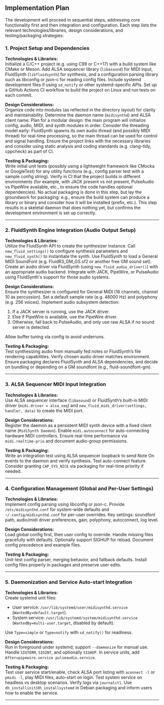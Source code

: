 ## Implementation Plan

The development will proceed in sequential steps, addressing core functionality first and then integration and configuration. Each step lists the relevant technologies/libraries, design considerations, and testing/packaging strategies:

### 1. Project Setup and Dependencies

**Technologies & Libraries:**  
Initialize a C/C++ project (e.g. using C99 or C++17) with a build system like CMake or Meson. Add ALSA sequencer library (`libasound`) for MIDI input, FluidSynth (`libfluidsynth`) for synthesis, and a configuration parsing library such as libconfig or json-c for reading config files. Include systemd development files if using `sd_notify` or other systemd-specific APIs. Set up a GitHub Actions CI workflow to build the project on Linux and run tests on each commit.

**Design Considerations:**  
Organize code into modules (as reflected in the directory layout) for clarity and maintainability. Determine the daemon name (`midisynthd`) and ALSA client name. Plan for a modular design: the main program will initialize config, audio, MIDI, and synth modules in order. Consider the threading model early: FluidSynth spawns its own audio thread (and possibly MIDI thread) for real-time processing, so the main thread can be used for control and signal handling. Ensure the project links with the necessary libraries and consider using static analysis and coding standards (e.g. clang-tidy, cppcheck) as part of CI.

**Testing & Packaging:**  
Write initial unit tests (possibly using a lightweight framework like CMocka or GoogleTest) for any utility functions (e.g., config parser test with a sample config string). Verify in CI that the project builds in different environments (for example, with JACK present vs not present, PulseAudio vs PipeWire available, etc., to ensure the code handles optional dependencies). No actual packaging is done in this step, but lay the groundwork for packaging: e.g., ensure the build system can produce a library or binary and consider how it will be installed (prefix, etc.). This step results in a skeletal daemon that does nothing yet, but confirms the development environment is set up correctly.

---

### 2. FluidSynth Engine Integration (Audio Output Setup)

**Technologies & Libraries:**  
Utilize the FluidSynth API to create the synthesizer instance. Call `new_fluid_settings()` to configure synthesis parameters and `new_fluid_synth()` to instantiate the synth. Use FluidSynth to load a General MIDI SoundFont (e.g. FluidR3_GM_GS.sf2 or another free GM sound set). Create an audio driver via FluidSynth (using `new_fluid_audio_driver()`) with an appropriate audio backend. Integrate with JACK, PipeWire, or PulseAudio using FluidSynth's support for those audio systems.

**Design Considerations:**  
Ensure the synthesizer is configured for General MIDI (16 channels, channel 10 as percussion). Set a default sample rate (e.g. 48000 Hz) and polyphony (e.g. 256 voices). Implement audio subsystem detection:  
1. If a JACK server is running, use the JACK driver.  
2. Else if PipeWire is available, use the PipeWire driver.  
3. Otherwise, fall back to PulseAudio, and only use raw ALSA if no sound server is detected.  

Allow buffer tuning via config to avoid underruns.

**Testing & Packaging:**  
Test synthesizing audio from manually fed notes or FluidSynth’s file rendering capabilities. Verify chosen audio driver matches environment. Ensure packaging declares FluidSynth and ALSA dependencies, and decide on bundling or depending on a GM soundfont (e.g., fluid-soundfont-gm).

---

### 3. ALSA Sequencer MIDI Input Integration

**Technologies & Libraries:**  
Use ALSA sequencer interface (`libasound`) or FluidSynth’s built-in MIDI driver (`midi.driver = alsa_seq`) and `new_fluid_midi_driver(settings, handler, data)` to create the MIDI port.

**Design Considerations:**  
Register the daemon as a persistent MIDI synth device with a fixed client name (`MidiSynth Daemon`). Enable `midi.autoconnect` for auto-connecting hardware MIDI controllers. Ensure real-time performance via `midi.realtime-prio` and document audio-group permissions.

**Testing & Packaging:**  
Write an integration test using ALSA sequencer loopback to send Note On events to the daemon and verify synthesis. Test auto-connect feature. Consider granting `CAP_SYS_NICE` via packaging for real-time priority if needed.

---

### 4. Configuration Management (Global and Per-User Settings)

**Technologies & Libraries:**  
Implement config parsing using libconfig or json-c. Provide `/etc/midisynthd.conf` for system-wide defaults and `~/.config/midisynthd.conf` for per-user overrides. Key settings: soundfont path, audio/midi driver preferences, gain, polyphony, autoconnect, log level.

**Design Considerations:**  
Load global config first, then user config to override. Handle missing files gracefully with defaults. Optionally support SIGHUP for reload. Document config precedence and example files.

**Testing & Packaging:**  
Unit-test config parser, merging behavior, and fallback defaults. Install config files properly in packages and preserve user edits.

---

### 5. Daemonization and Service Auto-start Integration

**Technologies & Libraries:**  
Create systemd unit files:
- User service: `/usr/lib/systemd/user/midisynthd.service` (`WantedBy=default.target`).
- System service: `/usr/lib/systemd/system/midisynthd.service` (`WantedBy=multi-user.target`, disabled by default).

Use `Type=simple` or `Type=notify` with `sd_notify()` for readiness.

**Design Considerations:**  
Run in foreground under systemd; support `--daemonize` for manual use. Handle `SIGTERM`, `SIGINT`, and optionally `SIGHUP`. In service units, add `After=pipewire.service pulseaudio.service`.

**Testing & Packaging:**  
Test user service start/enable, check ALSA port listing with `aconnect -l` or `pmidi -l`, play MIDI files, auto-start on login. Test system service on headless vs desktop scenarios. Verify logs via `journalctl`. Use `dh_installinit`/`dh_installsystemd` in Debian packaging and inform users how to enable the service.

---
